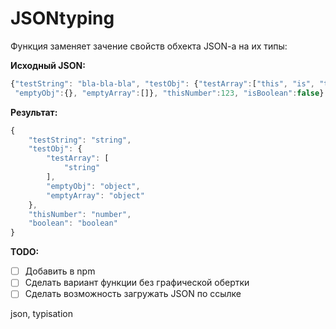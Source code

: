 JSONtyping
==========

Функция заменяет зачение свойств обхекта JSON-a на их типы:

**Исходный JSON:**
```javascript
{"testString": "bla-bla-bla", "testObj": {"testArray":["this", "is", "text"],
 "emptyObj":{}, "emptyArray":[]}, "thisNumber":123, "isBoolean":false}
```

**Результат:**
```javascript
{
    "testString": "string",
    "testObj": {
        "testArray": [
            "string"
        ],
        "emptyObj": "object",
        "emptyArray": "object"
    },
    "thisNumber": "number",
    "boolean": "boolean"
}
```

**TODO:**
- [ ] Добавить в npm
- [ ] Сделать вариант функции без графической обертки
- [ ] Сделать возможность загружать JSON по ссылке

json, typisation
